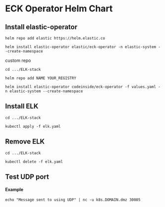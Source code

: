 # ECK Operator Helm Chart

## Install elastic-operator

```shell
helm repo add elastic https://helm.elastic.co 
```
```shell
helm install elastic-operator elastic/eck-operator -n elastic-system --create-namespace
```

custom repo
```shell
cd .../ELK-stack
```
```shell
helm repo add NAME YOUR_REGISTRY
```
```shell
helm install elastic-operator codeinside/eck-operator -f values.yaml -n elastic-system --create-namespace
```

## Install ELK

```shell
cd .../ELK-stack
```
```shell
kubectl apply -f elk.yaml
```

## Remove ELK

```shell
cd .../ELK-stack
```
```shell
kubectl delete -f elk.yaml
```

## Test UDP port 
#### Example
```shell
echo "Message sent to using UDP" | nc -u k8s.DOMAIN.dmz 30005
```